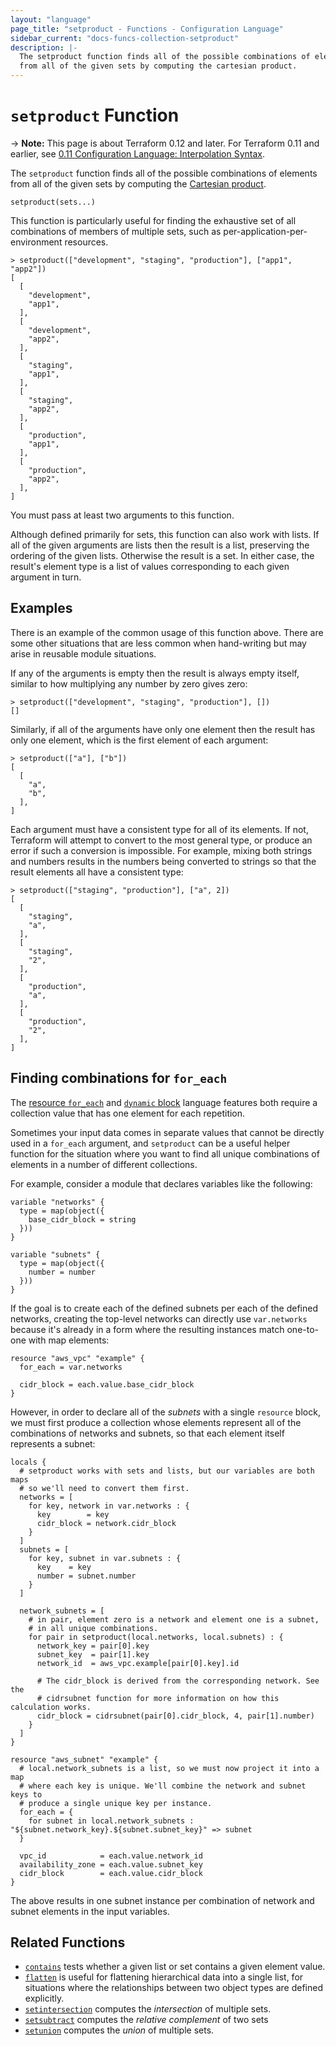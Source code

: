 ```yaml
---
layout: "language"
page_title: "setproduct - Functions - Configuration Language"
sidebar_current: "docs-funcs-collection-setproduct"
description: |-
  The setproduct function finds all of the possible combinations of elements
  from all of the given sets by computing the cartesian product.
---
```


# `setproduct` Function

-> **Note:** This page is about Terraform 0.12 and later. For Terraform 0.11 and
earlier, see
[0.11 Configuration Language: Interpolation Syntax](../../configuration-0-11/interpolation.html).

The `setproduct` function finds all of the possible combinations of elements
from all of the given sets by computing the
[Cartesian product](https://en.wikipedia.org/wiki/Cartesian_product).

```hcl
setproduct(sets...)
```

This function is particularly useful for finding the exhaustive set of all
combinations of members of multiple sets, such as per-application-per-environment
resources.

```
> setproduct(["development", "staging", "production"], ["app1", "app2"])
[
  [
    "development",
    "app1",
  ],
  [
    "development",
    "app2",
  ],
  [
    "staging",
    "app1",
  ],
  [
    "staging",
    "app2",
  ],
  [
    "production",
    "app1",
  ],
  [
    "production",
    "app2",
  ],
]
```

You must pass at least two arguments to this function.

Although defined primarily for sets, this function can also work with lists.
If all of the given arguments are lists then the result is a list, preserving
the ordering of the given lists. Otherwise the result is a set. In either case,
the result's element type is a list of values corresponding to each given
argument in turn.

## Examples

There is an example of the common usage of this function above. There are some
other situations that are less common when hand-writing but may arise in
reusable module situations.

If any of the arguments is empty then the result is always empty itself,
similar to how multiplying any number by zero gives zero:

```
> setproduct(["development", "staging", "production"], [])
[]
```

Similarly, if all of the arguments have only one element then the result has
only one element, which is the first element of each argument:

```
> setproduct(["a"], ["b"])
[
  [
    "a",
    "b",
  ],
]
```

Each argument must have a consistent type for all of its elements. If not,
Terraform will attempt to convert to the most general type, or produce an
error if such a conversion is impossible. For example, mixing both strings and
numbers results in the numbers being converted to strings so that the result
elements all have a consistent type:

```
> setproduct(["staging", "production"], ["a", 2])
[
  [
    "staging",
    "a",
  ],
  [
    "staging",
    "2",
  ],
  [
    "production",
    "a",
  ],
  [
    "production",
    "2",
  ],
]
```

## Finding combinations for `for_each`

The
[resource `for_each`](/docs/configuration/meta-arguments/for_each.html)
and
[`dynamic` block](/docs/configuration/expressions/dynamic-blocks.html)
language features both require a collection value that has one element for
each repetition.

Sometimes your input data comes in separate values that cannot be directly
used in a `for_each` argument, and `setproduct` can be a useful helper function
for the situation where you want to find all unique combinations of elements in
a number of different collections.

For example, consider a module that declares variables like the following:

```hcl
variable "networks" {
  type = map(object({
    base_cidr_block = string
  }))
}

variable "subnets" {
  type = map(object({
    number = number
  }))
}
```

If the goal is to create each of the defined subnets per each of the defined
networks, creating the top-level networks can directly use `var.networks`
because it's already in a form where the resulting instances match one-to-one
with map elements:

```hcl
resource "aws_vpc" "example" {
  for_each = var.networks

  cidr_block = each.value.base_cidr_block
}
```

However, in order to declare all of the _subnets_ with a single `resource`
block, we must first produce a collection whose elements represent all of
the combinations of networks and subnets, so that each element itself
represents a subnet:

```hcl
locals {
  # setproduct works with sets and lists, but our variables are both maps
  # so we'll need to convert them first.
  networks = [
    for key, network in var.networks : {
      key        = key
      cidr_block = network.cidr_block
    }
  ]
  subnets = [
    for key, subnet in var.subnets : {
      key    = key
      number = subnet.number
    }
  ]

  network_subnets = [
    # in pair, element zero is a network and element one is a subnet,
    # in all unique combinations.
    for pair in setproduct(local.networks, local.subnets) : {
      network_key = pair[0].key
      subnet_key  = pair[1].key
      network_id  = aws_vpc.example[pair[0].key].id

      # The cidr_block is derived from the corresponding network. See the
      # cidrsubnet function for more information on how this calculation works.
      cidr_block = cidrsubnet(pair[0].cidr_block, 4, pair[1].number)
    }
  ]
}

resource "aws_subnet" "example" {
  # local.network_subnets is a list, so we must now project it into a map
  # where each key is unique. We'll combine the network and subnet keys to
  # produce a single unique key per instance.
  for_each = {
    for subnet in local.network_subnets : "${subnet.network_key}.${subnet.subnet_key}" => subnet
  }

  vpc_id            = each.value.network_id
  availability_zone = each.value.subnet_key
  cidr_block        = each.value.cidr_block
}
```

The above results in one subnet instance per combination of network and subnet
elements in the input variables.

## Related Functions

* [`contains`](./contains.html) tests whether a given list or set contains
  a given element value.
* [`flatten`](./flatten.html) is useful for flattening hierarchical data
  into a single list, for situations where the relationships between two
  object types are defined explicitly.
* [`setintersection`](./setintersection.html) computes the _intersection_ of
  multiple sets.
* [`setsubtract`](./setsubtract.html) computes the _relative complement_ of two sets
* [`setunion`](./setunion.html) computes the _union_ of multiple
  sets.
